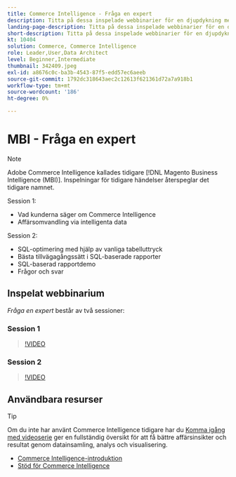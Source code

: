 ```yaml
---
title: Commerce Intelligence - Fråga en expert
description: Titta på dessa inspelade webbinarier för en djupdykning med Commerce Intelligence-produktteamet, inklusive affärsomvandling via intelligenta data.
landing-page-description: Titta på dessa inspelade webbinarier för en djupdykning med Commerce Intelligence-produktteamet, inklusive affärsomvandling via intelligenta data.
short-description: Titta på dessa inspelade webbinarier för en djupdykning med Commerce Intelligence-produktteamet, inklusive affärsomvandling via intelligenta data.
kt: 10404
solution: Commerce, Commerce Intelligence
role: Leader,User,Data Architect
level: Beginner,Intermediate
thumbnail: 342409.jpeg
exl-id: a8676c0c-ba3b-4543-87f5-edd57ec6aeeb
source-git-commit: 1792dc318643aec2c12613f621361d72a7a918b1
workflow-type: tm+mt
source-wordcount: '186'
ht-degree: 0%

---
```


# MBI - Fråga en expert

>[!NOTE]
>
>Adobe Commerce Intelligence kallades tidigare [!DNL Magento Business Intelligence (MBI)]. Inspelningar för tidigare händelser återspeglar det tidigare namnet.

Session 1:

- Vad kunderna säger om Commerce Intelligence
- Affärsomvandling via intelligenta data

Session 2:

- SQL-optimering med hjälp av vanliga tabelluttryck
- Bästa tillvägagångssätt i SQL-baserade rapporter
- SQL-baserad rapportdemo
- Frågor och svar

## Inspelat webbinarium

_Fråga en expert_ består av två sessioner:

### Session 1

>[!VIDEO](https://video.tv.adobe.com/v/342409?quality=12&learn=on)

### Session 2

>[!VIDEO](https://video.tv.adobe.com/v/342410?quality=12&learn=on)

## Användbara resurser

>[!TIP]
>
>Om du inte har använt Commerce Intelligence tidigare har du [Komma igång med videoserie](https://experienceleague.adobe.com/docs/commerce-learn/tutorials/mbi/introduction/1-overview.html) ger en fullständig översikt för att få bättre affärsinsikter och resultat genom datainsamling, analys och visualisering.

- [Commerce Intelligence-introduktion](https://experienceleague.adobe.com/docs/commerce-business-intelligence/mbi/getting-started.html)
- [Stöd för Commerce Intelligence](https://experienceleague.adobe.com/docs/commerce-knowledge-base/kb/troubleshooting/miscellaneous/mbi-service-policies.html)

